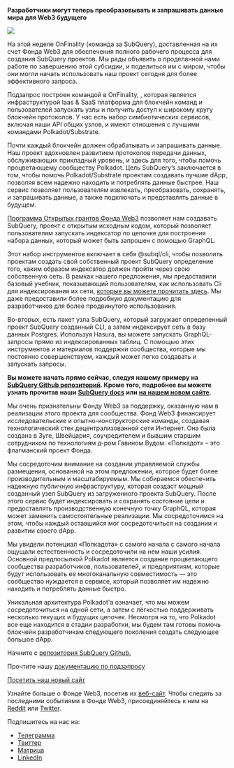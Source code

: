 
**Разработчики могут теперь преобразовывать и запрашивать данные мира для Web3 будущего**

![](https://miro.medium.com/max/1400/1*f9Jw37LjUGu8P8W39cjDYw.png)

На этой неделе OnFinality (команда за SubQuery), доставленная на их счет Фонда Web3 для обеспечения полного рабочего процесса для создания SubQuery проектов. Мы рады объявить о проделанной нами работе по завершению этой субсидии, и поделиться им с миром, чтобы они могли начать использовать наш проект сегодня для более эффективного запроса.

Подзапрос построен командой в OnFinality, , которая является инфраструктурой Iaas & SaaS платформа для блокчейн команд и пользователей запускать узлы и получить доступ к широкому кругу блокчейн протоколов. У нас есть набор симбиотических сервисов, включая наши API общих узлов, и имеют отношения с лучшими командами Polkadot/Substrate.

Почти каждый блокчейн должен обрабатывать и запрашивать данные. Наш проект вдохновлен развитием протоколов передачи данных, обслуживающих прикладный уровень, и здесь для того, чтобы помочь процветающему сообществу Polkadot. Цель SubQuery’s заключается в том, чтобы помочь Polkadot/Substrate проектам создавать лучшие dApp, позволяя всем надежно находить и потреблять данные быстрее. Наш сервис позволяет пользователям извлекать, преобразовать, сохранять, и запрашивать данные, а также подключать и представлять данные в будущем.

[Программа Открытых грантов Фонда Web3](https://github.com/w3f/Open-Grants-Program/pull/136) позволяет нам создавать SubQuery, проект с открытым исходным кодом, который позволяет пользователям запускать индексатор по цепочке для построения набора данных, который может быть запрошен с помощью GraphQL.

Этот набор инструментов включает в себя @subql/cli, чтобы позволить проектам создать свой собственный проект SubQuery определение того, каким образом индексатор должен пройти через свою собственную сеть. В рамках нашего предложения, мы предоставили базовый учебник, показывающий пользователям, как использовать Cli для индексирования их сети, [которые вы можете прочитать здесь](https://doc.subquery.network/quickstart.html). Мы даже предоставили более подробную документацию для разработчиков для более продвинутого использования.

Во-вторых, есть пакет узла SubQuery, который загружает определенный проект SubQuery созданный CLI, а затем индексирует сеть в базу данных Postgres. Используя Hasura, вы можете запускать GraphQL-запросы прямо из индексированных таблиц. С помощью этих инструментов и материалов поддержки сообщества, которые мы постоянно совершенствуем, каждый может легко создавать и запускать запросы.

**Вы можете начать прямо сейчас, следуя нашему примеру на** [**SubQuery Github репозиторий**](https://github.com/OnFinality-io/subql)**. Кроме того, подробнее вы можете узнать прочитав наши** [**SubQuery docs**](https://doc.subquery.network/) **или** [**на нашем новом сайте**](https://subquery.network/)**.**

Мы очень признательны Фонду Web3 за поддержку, оказанную нам в реализации этого проекта для сообщества. Фонд Web3 финансирует исследовательские и опытно-конструкторские команды, создавая технологический стек децентрализованной сети Интернет. Она была создана в Зуге, Швейцария, соучредителем и бывшим старшим сотрудником по технологиям д-ром Гавином Вудом. «Полкадот» – это флагманский проект Фонда.

Мы сосредоточим внимание на создании управляемой службы размещения, основанной на этом предложении, которое будет более производительным и масштабируемым. Мы собираемся обеспечить надежную публичную инфраструктуру, которая создаст мощный созданный узел SubQuery из загруженного проекта SubQuery. После этого сервис будет индексировать и сохранять состояние цепи и предоставлять производственную конечную точку GraphQL, которая может заменить самостоятельные реализации. Мы сосредоточимся на этом, чтобы каждый оставшийся мог сосредоточиться на создании и развитии своего dApp.

Мы увидели потенциал «Полкадота» с самого начала с самого начала ощущали естественность и сосредоточили на нем наши усилия. Основной предпосылкой Polkadot является создание процветающего сообщества разработчиков, пользователей, и предприятиям, которые будут использовать ее многоканальную совместимость — это сообщество нуждается в сервисе, который позволяет им надежно находить и потреблять данные быстро.

Уникальная архитектура Polkadot'а означает, что мы можем сосредоточиться на одной сети, а затем с лёгкостью поддерживать несколько текущих и будущих цепочек. Несмотря на то, что Polkadot все еще находится в стадии разработки, мы будем там готовы помочь блокчейн разработчикам следующего поколения создать следующее большое dApp.

Начните с [репозитория SubQuery Github.](https://github.com/OnFinality-io/subql)

Прочтите нашу [документацию по подзапросу](https://doc.subquery.network/)

[Посетить наш новый сайт](https://subquery.network/)

Узнайте больше о Фонде Web3, посетив их [веб-сайт](https://web3.foundation/). Чтобы следить за последними событиями в Фонде Web3, присоединяйтесь к ним на [Reddit](https://www.reddit.com/r/dot/) или [Twitter](https://twitter.com/web3foundation).

Подпишитесь на нас на:

-   [Телеграмма](https://t.me/subquerynetwork)
-   [Твиттер](https://twitter.com/subquerynetwork)
-   [Матрица](https://matrix.to/#/%23subquery:matrix.org)
-   [LinkedIn](https://www.linkedin.com/company/subquery)
